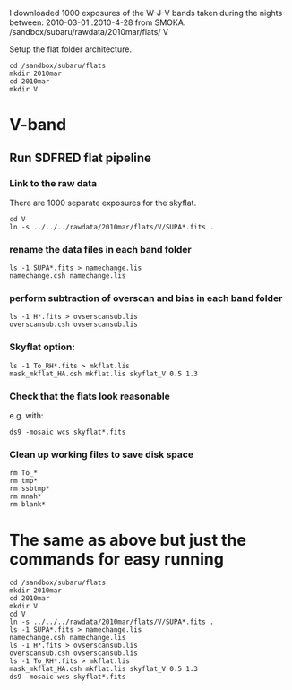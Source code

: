 I downloaded 1000 exposures of the W-J-V bands taken during the nights between:
2010-03-01..2010-4-28
from SMOKA.
/sandbox/subaru/rawdata/2010mar/flats/ V

Setup the flat folder architecture.

```
cd /sandbox/subaru/flats
mkdir 2010mar
cd 2010mar
mkdir V
```

# V-band

## Run SDFRED flat pipeline
### Link to the raw data
There are 1000 separate exposures for the skyflat.

```
cd V
ln -s ../../../rawdata/2010mar/flats/V/SUPA*.fits .
```
### rename the data files in each band folder
```
ls -1 SUPA*.fits > namechange.lis
namechange.csh namechange.lis
```
### perform subtraction of overscan and bias in each band folder
```
ls -1 H*.fits > ovserscansub.lis
overscansub.csh ovserscansub.lis
```

### Skyflat option:
```
ls -1 To_RH*.fits > mkflat.lis
mask_mkflat_HA.csh mkflat.lis skyflat_V 0.5 1.3
```
### Check that the flats look reasonable
e.g. with:

```
ds9 -mosaic wcs skyflat*.fits
```
### Clean up working files to save disk space
```
rm To_*
rm tmp*
rm ssbtmp*
rm mnah*
rm blank*
```


# The same as above but just the commands for easy running
```
cd /sandbox/subaru/flats
mkdir 2010mar
cd 2010mar
mkdir V
cd V
ln -s ../../../rawdata/2010mar/flats/V/SUPA*.fits .
ls -1 SUPA*.fits > namechange.lis
namechange.csh namechange.lis
ls -1 H*.fits > ovserscansub.lis
overscansub.csh ovserscansub.lis
ls -1 To_RH*.fits > mkflat.lis
mask_mkflat_HA.csh mkflat.lis skyflat_V 0.5 1.3
ds9 -mosaic wcs skyflat*.fits
```